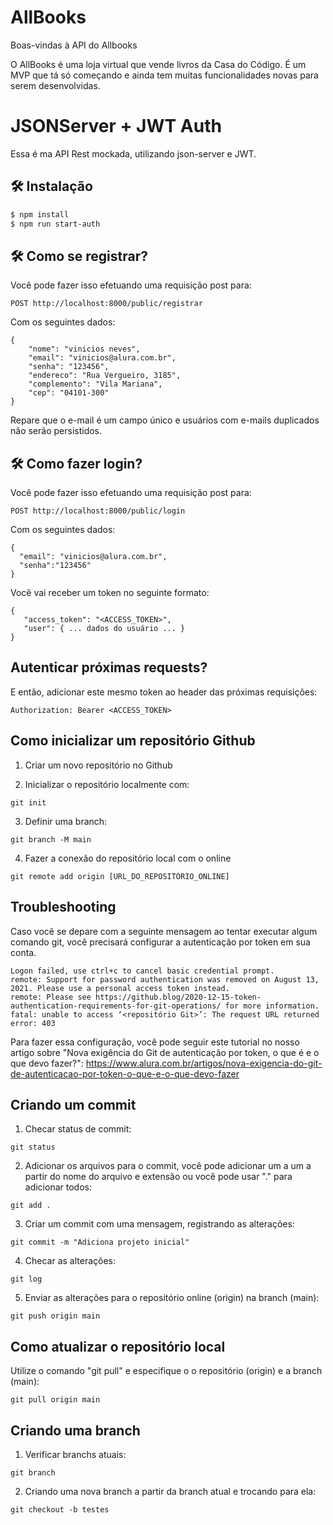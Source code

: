 # AllBooks

Boas-vindas à API do Allbooks

O AllBooks é uma loja virtual que vende livros da Casa do Código. 
É um MVP que tá só começando e ainda tem muitas funcionalidades novas para serem desenvolvidas.

# JSONServer + JWT Auth

Essa é ma API Rest mockada, utilizando json-server e JWT.

## 🛠️ Instalação

```bash
$ npm install
$ npm run start-auth
```
## 🛠️ Como se registrar?

Você pode fazer isso efetuando uma requisição post para:

```
POST http://localhost:8000/public/registrar
```

Com os seguintes dados:


```
{
    "nome": "vinicios neves",
    "email": "vinicios@alura.com.br",
    "senha": "123456",
    "endereco": "Rua Vergueiro, 3185",
    "complemento": "Vila Mariana",
    "cep": "04101-300"
}
```

Repare que o e-mail é um campo único e usuários com e-mails duplicados não serão persistidos.

## 🛠️ Como fazer login?

Você pode fazer isso efetuando uma requisição post para:

```
POST http://localhost:8000/public/login
```

Com os seguintes dados:


```
{
  "email": "vinicios@alura.com.br",
  "senha":"123456"
}
```

Você vai receber um token no seguinte formato:

```
{
   "access_token": "<ACCESS_TOKEN>",
   "user": { ... dados do usuário ... }
}
```

## Autenticar próximas requests?

E então, adicionar este mesmo token ao header das próximas requisições:

```
Authorization: Bearer <ACCESS_TOKEN>
```

## Como inicializar um repositório Github

1) Criar um novo repositório no Github

2) Inicializar o repositório localmente com:

```
git init
```

3) Definir uma branch:

```
git branch -M main
```

4) Fazer a conexão do repositório local com o online

```
git remote add origin [URL_DO_REPOSITÓRIO_ONLINE]
```

## Troubleshooting

Caso você se depare com a seguinte mensagem ao tentar executar algum comando git, você precisará configurar a autenticação por token em sua conta.

```
Logon failed, use ctrl+c to cancel basic credential prompt.
remote: Support for password authentication was removed on August 13, 2021. Please use a personal access token instead.
remote: Please see https://github.blog/2020-12-15-token-authentication-requirements-for-git-operations/ for more information.
fatal: unable to access ‘<repositório Git>’: The request URL returned error: 403 
```

Para fazer essa configuração, você pode seguir este tutorial no nosso artigo sobre "Nova exigência do Git de autenticação por token, o que é e o que devo fazer?":
https://www.alura.com.br/artigos/nova-exigencia-do-git-de-autenticacao-por-token-o-que-e-o-que-devo-fazer

## Criando um commit

1) Checar status de commit:

```
git status
```

2) Adicionar os arquivos para o commit, você pode adicionar um a um a partir do nome do arquivo e extensão ou você pode usar "." para adicionar todos:

```
git add .
```

3) Criar um commit com uma mensagem, registrando as alterações:

```
git commit -m "Adiciona projeto inicial"
```

4) Checar as alterações:

```
git log
```

5) Enviar as alterações para o repositório online (origin) na branch (main):

```
git push origin main
```

## Como atualizar o repositório local

Utilize o comando "git pull" e especifique o o repositório (origin) e a branch (main):

```
git pull origin main
```

## Criando uma branch

1) Verificar branchs atuais:

```
git branch
```

2) Criando uma nova branch a partir da branch atual e trocando para ela:

```
git checkout -b testes
```
